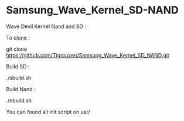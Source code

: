 Samsung_Wave_Kernel_SD-NAND
===========================

Wave Devil Kernel Nand and SD :

To clone :

git clone https://github.com/Tigrouzen/Samsung_Wave_Kernel_SD_NAND.git 

Build SD :

./sbuild.sh

Build Nand :

./nbuild.sh

You can found all init script on usr/
